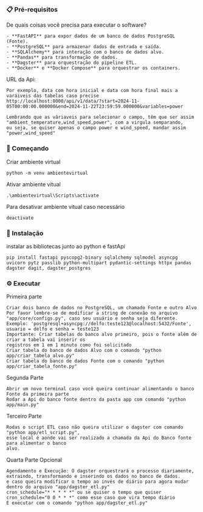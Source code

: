 ### 📋 Pré-requisitos
De quais coisas você precisa para executar o software?
```
- **FastAPI** para expor dados de um banco de dados PostgreSQL (Fonte).
- **PostgreSQL** para armazenar dados de entrada e saída.
- **SQLAlchemy** para interação com o banco de dados alvo.
- **Pandas** para transformação de dados.
- **Dagster** para orquestração do pipeline ETL.
- **Docker** e **Docker Compose** para orquestrar os containers.
```

URL da Api:
```
Por exemplo, data com hora inicial e data com hora final mais a varáiveis das tabelas caso precise
http://localhost:8000/api/v1/data/?start=2024-11-05T00:00:00.000000&end=2024-11-22T23:59:59.000000&variables=power

Lembrando que as váriaveis para selecionar o campo, têm que ser assim "ambient_temperature,wind_speed,power", com a virgula semparando,
ou seja, se quiser apenas o campo power e wind_speed, mandar assim "power,wind_speed"
```

### 🚀 Começando
Criar ambiente virtual
```
python -m venv ambientevirtual
```
Ativar ambiente vitual
```
.\ambientevirtual\Scripts\activate
```
Para desativar ambiente vitual caso necessário
```
deactivate
```
### 🔧 Instalação
instalar as bibliotecas junto ao python e fastApi 
```
pip install fastapi pyscopg2-binary sqlalchemy sqlmodel asyncpg uvicorn pytz passlib python-multipart pydantic-settings httpx pandas dagster dagit, dagster_postgres
```
### ⚙️ Executar
Primeira parte
```
Criar dois banco de dados no PostgreSQL, um chamado Fonte e outro Alvo
Por favor lembre-se de modificar a string de conexão no arquivo "app/core/configs.py", caso seu usuário e senha seja diferente.
Exemplo: 'postgresql+asyncpg://delfo:teste123@localhost:5432/Fonte', usuario = delfo e senha = teste123
Importante: Criar tabelas do banco alvo primeiro, pois o fonte além de criar a tabela vai inserir os
registros em 1 em 1 minuto como foi solicitado 
Criar tabela do banco de dados Alvo com o comando "python app/criar_tabela_alvo.py" 
Criar tabela do banco de dados Fonte com o comando "python app/criar_tabela_fonte.py" 
```
Segunda Parte
```
Abrir um novo terminal caso você queira continuar alimentando o banco Fonte da primeira parte 
Rodar a Api do banco fonte dentro da pasta app com comando "python app/main.py"
```
Terceiro Parte 
```
Rodas o script ETL caso não queira utilizar o dagster com comando "python app/etl_script.py",
esse local é aonde vai ser realizado a chamada da Api do Banco fonte para alimentar o banco
alvo.
```
Quarta Parte Opcional
```
Agendamento e Execução: O dagster orquestrará o processo diariamente, extraindo, transformando e inserindo os dados no banco de dados.
e caso queira modificar o tempo ao invés de diário para agora mudar dentro do arquivo "app/dagster_etl.py"
cron_schedule="* * * * *" ou se quiser o tempo que quiser  cron_schedule="0 0 * * *" como esse caso que vira tempo diário
E executar com o comando "python app/dagster_etl.py"
```









